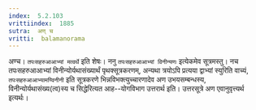 ```yaml
---
index:  5.2.103
vrittiindex:  1885
sutra:  अण् च
vritti:  balamanorama 
---
```


अण्च। `तपःसहरुआआभ्यां मत्वर्थे` इति शेषः। ननु `तपःसहरुआआभ्यां विनीन्यणः` इत्येकमेव सूत्रमस्तु। नच तपःसहरुआआभ्यां विनीन्योर्यथासंख्यार्थं पृथक्सूत्रकरणम्, अन्यथा त्रयोऽपि प्रत्यया द्वाभ्यां स्युरिति वाच्यं, `तपःसहरुआआभ्यामण्विनीनी` इति सूत्रकरणे भिन्नविभक्त्युच्चारणादेव अण उभयसम्बन्धस्य, विनीन्योर्यथासंख्य(त्व)स्य च सिद्धेरित्यत आह--योगविभाग उत्तरार्थ इति। उत्तरसूत्रे अण एवानुवृत्त्यर्थ इत्यर्थः। 

